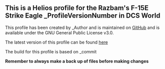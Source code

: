 ## This is a Helios profile for the Razbam's F-15E Strike Eagle _ProfileVersionNumber in DCS World

This profile has been created by _Author and is maintained on [GitHub](_ProjectURL) and is available under the GNU General Public License v3.0.

The latest version of this profile can be found [here](_Repository)

The build for this profile is based on _commit

**Remember to always make a back up of files before making changes**
